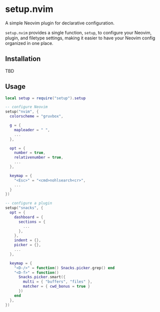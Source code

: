 # setup.nvim

A simple Neovim plugin for declarative configuration.

`setup.nvim` provides a single function, `setup`, to configure your Neovim, plugin, and filetype settings, making it easier to have your Neovim config organized in one place.

## Installation

TBD

## Usage

```lua
local setup = require("setup").setup

-- configure Neovim
setup("nvim", {
  colorscheme = "gruvbox",

  g = {
    mapleader = " ",
    ...
  },

  opt = {
    number = true,
    relativenumber = true,
    ...
  },

  keymap = {
    "<Esc>" = "<cmd>nohlsearch<cr>",
    ...
  }
})

-- configure a plugin
setup("snacks", {
  opt = {
    dashboard = {
      sections = {
        ...
      },
    },
    indent = {},
    picker = {},
    ...
  },

  keymap = {
    "<D-/>" = function() Snacks.picker.grep() end
    "<D-f>" = function()
      Snacks.picker.smart({
        multi = { "buffers", "files" },
        matcher = { cwd_bonus = true }
      })
    end
  },
})
```
